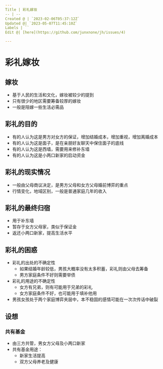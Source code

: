 ```yaml
---
Title | 彩礼嫁妆
-- | --
Created @ | `2023-02-06T05:37:12Z`
Updated @| `2023-05-07T11:45:10Z`
Labels | ``
Edit @| [here](https://github.com/junxnone/jh/issues/4)

---
```

# 彩礼嫁妆

## 嫁妆

- 基于人民的生活和文化，嫁妆被较少的提到
- 只有很少的地区需要筹备较厚的嫁妆
- 一般是陪嫁一些生活必需品


## 彩礼的目的
- 有的人认为这是男方对女方的保证，增加结婚成本，增加重视，增加离婚成本
- 有的人认为这是面子，是在亲朋好友聊天中保住面子的底线
- 有的人认为这是西墙，需要用来修补东墙
- 有的人认为这是小两口新家的启动资金



## 彩礼的现实情况

- 一般由父母商议决定，是男方父母和女方父母婚前博弈的重点
- 行情变化，地域区别，一般是普通家庭几年的收入



## 彩礼的最终归宿
- 用于补东墙
- 暂存于女方父母家，类似于保证金
- 返还小两口新家，提高生活水平


## 彩礼的困惑


- 彩礼的出处的不确定性
  - 如果结婚年龄较低，男孩大概率没有太多积蓄，彩礼则由父母去筹备
  - 男方家庭条件不好则需要举债
- 彩礼的用途的不确定性
  - 女方有兄弟，则有可能用于兄弟的彩礼
  - 女方家庭条件不好，也可能用于填补他用
- 男孩女孩处于两个家庭博弈夹层中，本不稳固的感情可能在一次次传话中破裂

## 设想

### 共有基金
- 由三方共管，男女方父母及小两口新家
- 共有基金用途：
  -   新家生活提高
  -   双方父母养老及健康



